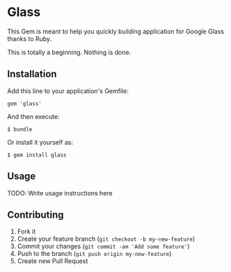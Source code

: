 # Glass

This Gem is meant to help you quickly building application for Google Glass thanks to Ruby.

This is totally a beginning. Nothing is done.

## Installation

Add this line to your application's Gemfile:

    gem 'glass'

And then execute:

    $ bundle

Or install it yourself as:

    $ gem install glass

## Usage

TODO: Write usage instructions here

## Contributing

1. Fork it
2. Create your feature branch (`git checkout -b my-new-feature`)
3. Commit your changes (`git commit -am 'Add some feature'`)
4. Push to the branch (`git push origin my-new-feature`)
5. Create new Pull Request
